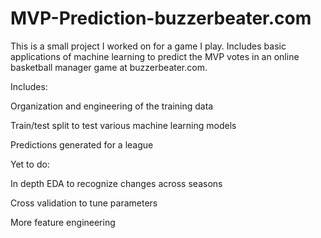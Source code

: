 # MVP-Prediction-buzzerbeater.com
This is a small project I worked on for a game I play. Includes basic applications of machine learning to predict the MVP votes in an online basketball manager game at buzzerbeater.com.

Includes:

Organization and engineering of the training data

Train/test split to test various machine learning models

Predictions generated for a league

Yet to do:

In depth EDA to recognize changes across seasons

Cross validation to tune parameters

More feature engineering
